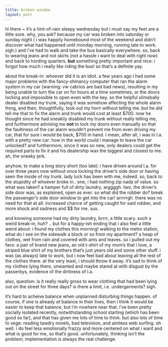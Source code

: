 ```yaml
---
title: broken window
layout: post
---
```


hi there ~ it&#8217;s a hint-of-rain sleepy wednesday but i must say my feet are a little sore. why, you ask? because my car was broken into saturday or sunday night ( i was happily homebound most of the weekend and didn&#8217;t discover what had happened until monday morning, running late to work. sigh.) and i&#8217;ve had to walk and take the bus basically everywhere. so, back to wearing jeans and not skirts (not a hassle i want to deal with right now) and back to hording quarters. **but** something pretty important and nice: i forgot how much i really like riding the bus! so that&#8217;s a definite yay.

about the break-in: whoever did it is an idiot. a few years ago i had some major problems with the fancy-shmancy computer that ran the alarm system in my car (warning: vw cabrios are bad bad news), resulting in my being unable to turn the car on for hours at a time sometimes, or the doors locking and impossible to open even with the key. so the helpful slimebally dealer disabled my trunk, saying it was somehow affecting the whole alarm thing, and then, thoughtfully, took out my horn without telling me. but he *did* tell me that to fix the alarm and trunk would cost at least $700. now he thought since he had sneakily disabled my trunk without really telling me, and furthermore advising me **not** to lock my doors even manually so that the faultiness of the car alarm wouldn&#8217;t prevent me from even driving my car, that for sure i would be back, $700 in hand. i mean, after all, i was in l.a. with a pretty new car: how in the world could i manage to leave the car unlocked? and furthermore, since it was so new, only dealers could get the required parts to fix it and his dealership was the biggest and closest to me. ah, the sneaky jerk. 

anyhow, to make a long story short (too late): i have driven around l.a. for over three years now without once locking the driver&#8217;s side door or having seen the inside of my trunk. lady luck has been with me, indeed. so, back to the stupidity of whoever broke in.. one, i had nothing zip nada of value. so what was taken? a hamper full of dirty laundry. arggggh. two, the driver&#8217;s side door was, as explained, open as ever. so what did the robber do? break the passenger&#8217;s side door window to get into the car! arrrrrgh. there was no need for that at all: increased chance of getting caught for said robber, and more shock and sadness and $$ for me. sux. 

and knowing someone had my dirty laundry, brrrr, a little scary. such a weird break-in, huh? .. but for a happy-ish ending that i also feel a little weird about: i found my clothes this morning! walking to the metro station, what do i see on the sidewalk a block or so from my apartment? a heap of clothes, wet from rain and covered with ants and leaves. so i pulled out my favs: a pair of brand new jeans, an old t-shirt of my mom&#8217;s that i love, a striped blue shirt of my brothers that&#8217;s just years old and some other stuff. i was (as always) late to work, but i now feel bad about leaving all the rest of the clothes there. at the very least, i should throw it away. it&#8217;s sad to think of my clothes lying there, unwanted and maybe stared at with disgust by the passerbys, evidence of the dirtiness of l.a. 

also, question: is it really really gross to wear clothing that had been lying out on the street for three days? is there a limit, i.e. undergarments? sigh.

it&#8217;s hard to acheive balance when unplanned disturbing things happen. of course, if one is already *at* balance in their lives, then i think it would be easier to keep that balance, but i&#8217;m nowhere near that. i&#8217;ve been pretty socially isolated recently, notwithstanding school starting (which has been good so far), and that has given me lots of time to think. but also lots of time to vege: reading tawdry novels, bad television, and aimless web surfing. oh well. i do feel less emotionally frazzy and more centered on what i want and what is good for me, so that&#8217;s good. unfortunately, thinking isn&#8217;t the problem; implementation is always the real challenge.